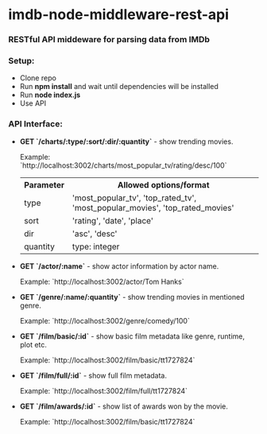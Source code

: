 # imdb-node-middleware-rest-api
<h3>RESTful API middeware for parsing data from IMDb</h3>

<h3>Setup:</h3>
<ul>
  <li>Clone repo</li>
  <li>Run <b>npm install</b> and wait until dependencies will be installed</li>
  <li>Run <b>node index.js</b></li>
  <li>Use API</li>
</ul>

<h3>API Interface:</h3>
<ul>
<li>
  <p><b>GET `/charts/:type/:sort/:dir/:quantity`</b> - show trending movies.</p>
  <p>Example: `http://localhost:3002/charts/most_popular_tv/rating/desc/100`</p>
    <table>
		<tr>
			<th>Parameter</th>
			<th>Allowed options/format</th>
		</tr>
		<tr>
			<td>type</td>
			<td>'most_popular_tv', 'top_rated_tv', 'most_popular_movies', 'top_rated_movies'</td>
		</tr>
		<tr>
			<td>sort</td>
			<td>'rating', 'date', 'place'</td>
		</tr>
		<tr>
			<td>dir</td>
			<td>'asc', 'desc'</td>
		</tr>
		<tr>
			<td>quantity</td>
			<td>type: integer</td>
		</tr>
  </table>
</li>
<li>
  <p><b>GET `/actor/:name`</b> - show actor information by actor name.</p>
  <p>Example: `http://localhost:3002/actor/Tom Hanks`</p>
</li>
<li>
  <p><b>GET `/genre/:name/:quantity`</b> - show trending movies in mentioned genre.</p>
  <p>Example: `http://localhost:3002/genre/comedy/100`</p>
</li>
<li>
  <p><b>GET `/film/basic/:id`</b> - show basic film metadata like genre, runtime, plot etc.</p>
  <p>Example: `http://localhost:3002/film/basic/tt1727824`</p>
</li>
<li>
  <p><b>GET `/film/full/:id`</b> - show full film metadata.</p>
  <p>Example: `http://localhost:3002/film/full/tt1727824`</p>
</li>
<li>
  <p><b>GET `/film/awards/:id`</b> - show list of awards won by the movie.</p>
  <p>Example: `http://localhost:3002/film/basic/tt1727824`</p>
</li>
</ul>
